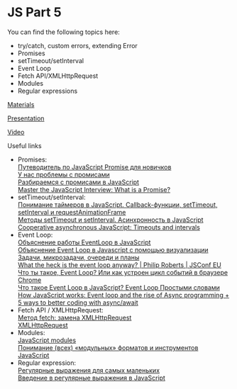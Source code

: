 # JS Part 5

You can find the following topics here:

* try/catch, custom errors, extending Error
* Promises
* setTimeout/setInterval
* Event Loop
* Fetch API/XMLHttpRequest
* Modules
* Regular expressions

[Materials](https://docs.google.com/document/d/1lfvfDH6mBobvU6_S1hP7dthDQEyzdiFP5FpNbCHZvt8/edit?usp=sharing)

[Presentation](https://docs.google.com/presentation/d/18vDPm1gZFW6c68YeR9SvDIQytn-_r87KjnRpt9OEP3Q/edit?usp=sharing)

[Video](https://solvd.zoom.us/rec/share/6SYNvwMEa0U0NMA-qRkFXkH3F9I7EcCT-3BB9IIiEY8Z0_jKQn8cPjvNKe7q2Ws.LLxruxmf0QycMrI1?startTime=1618477394000)

Useful links

* Promises:  
    [Путеводитель по JavaScript Promise для новичков](https://habr.com/ru/company/zerotech/blog/317256/)  
    [У нас проблемы с промисами](https://habr.com/ru/company/mailru/blog/269465/)    
    [Разбираемся с промисами в JavaScript](https://habr.com/ru/post/439746/)    
    [Master the JavaScript Interview: What is a Promise?](https://medium.com/javascript-scene/master-the-javascript-interview-what-is-a-promise-27fc71e77261)  
* setTimeout/setInterval:  
    [Понимание таймеров в JavaScript. Callback-функции, setTimeout, setInterval и requestAnimationFrame](https://medium.com/@stasonmars/%D0%BF%D0%BE%D0%BD%D0%B8%D0%BC%D0%B0%D0%BD%D0%B8%D0%B5-%D1%82%D0%B0%D0%B8%CC%86%D0%BC%D0%B5%D1%80%D0%BE%D0%B2-%D0%B2-javascript-callback-%D1%84%D1%83%D0%BD%D0%BA%D1%86%D0%B8%D0%B8-settimeout-setinterval-%D0%B8-requestanimationframe-f73c81cfdc9d)    
    [Методы setTimeout и setInterval. Асинхронность в JavaScript](https://itchief.ru/javascript/settimeout-setinterval)  
    [Cooperative asynchronous JavaScript: Timeouts and intervals](https://developer.mozilla.org/en-US/docs/Learn/JavaScript/Asynchronous/Timeouts_and_intervals)  
* Event Loop:  
    [Объяснение работы EventLoop в JavaScript](https://medium.com/devschacht/javascript-eventloop-explained-f2dcf84e36ee)  
    [Объяснение Event Loop в Javascript с помощью визуализации](https://bool.dev/blog/detail/obyasnenie-event-loop-v-javascript-s-pomoshchyu-vizualizatsii)    
    [Задачи, микрозадачи, очереди и планы](https://habr.com/ru/post/264993/)  
    [What the heck is the event loop anyway? | Philip Roberts | JSConf EU](https://www.youtube.com/watch?v=8aGhZQkoFbQ)  
    [Что ты такое, Event Loop? Или как устроен цикл событий в браузере Chrome](https://habr.com/ru/post/461401/)  
    [Что такое Event Loop в JavaScript? Event Loop Простыми словами](https://www.youtube.com/watch?v=377qAu37OTE)  
    [How JavaScript works: Event loop and the rise of Async programming + 5 ways to better coding with async/await](https://blog.sessionstack.com/how-javascript-works-event-loop-and-the-rise-of-async-programming-5-ways-to-better-coding-with-2f077c4438b5)  
* Fetch API / XMLHttpRequest:  
    [Метод fetch: замена XMLHttpRequest](https://medium.com/webbdev/fetch-3d0b811ffcb5#:~:text=%D0%9C%D0%B5%D1%82%D0%BE%D0%B4%20fetch%20%E2%80%94%20%D1%8D%D1%82%D0%BE%20XMLHttpRequest%20%D0%BD%D0%BE%D0%B2%D0%BE%D0%B3%D0%BE,%D0%B5%D1%81%D1%82%D1%8C%20%D0%BF%D0%BE%D0%BB%D0%B8%D1%84%D0%B8%D0%BB%D0%BB%20%D0%B8%20%D0%BD%D0%B5%20%D0%BE%D0%B4%D0%B8%D0%BD.)  
    [XMLHttpRequest](https://learn.javascript.ru/xmlhttprequest)  
* Modules:  
    [JavaScript modules](https://v8.dev/features/modules)  
    [Понимание (всех) «модульных» форматов и инструментов JavaScript](https://habr.com/ru/post/501198/)  
* Regular expression:  
    [Регулярные выражения для самых маленьких](https://habr.com/ru/company/badoo/blog/343310/)  
    [Введение в регулярные выражения в JavaScript](https://medium.com/nuances-of-programming/%D0%B2%D0%B2%D0%B5%D0%B4%D0%B5%D0%BD%D0%B8%D0%B5-%D0%B2-%D1%80%D0%B5%D0%B3%D1%83%D0%BB%D1%8F%D1%80%D0%BD%D1%8B%D0%B5-%D0%B2%D1%8B%D1%80%D0%B0%D0%B6%D0%B5%D0%BD%D0%B8%D1%8F-%D0%B2-javascript-429e6264b7bf)  
